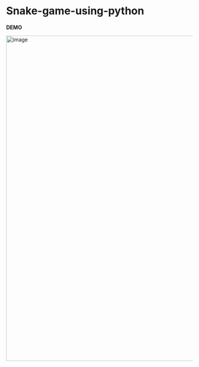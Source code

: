# Snake-game-using-python

**DEMO**

<img width="878" alt="image" src="https://github.com/user-attachments/assets/3e5ef1d7-52ed-4941-9e90-d74afd389e49">
